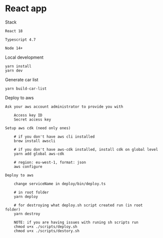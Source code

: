 # React app

Stack

    React 18

    Typescript 4.7

    Node 14+


Local development

    yarn install
    yarn dev

Generate car list

    yarn build-car-list

Deploy to aws
    
    Ask your aws account administrator to provide you with

        Access key ID
        Secret access key

    Setup aws cdk (need only ones)

        # if you don't have aws cli installed
        brew install awscli 
        
        # if you don't have aws-cdk installed, install cdk on global level
        yarn add global aws-cdk
        
        # region: eu-west-1, format: json
        aws configure 
   
    Deploy to aws
        
        change serviceName in deploy/bin/deploy.ts
        
        # in root folder
        yarn deploy 

        # for destroying what deploy.sh script created run (in root folder)
        yarn destroy

        NOTE: if you are having issues with runing sh scripts run
        chmod u+x ./scripts/deploy.sh
        chmod u+x ./scripts/destory.sh
        
            
